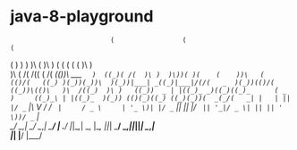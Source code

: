 java-8-playground
=================

                                                                                                  
                             (                 (                                            (     
   (      )   )       )      )\ (              )\    )  (     (  (  (           (           )\ )  
   )\  ( /(  /((   ( /(  ___((_))\  ___ `  )  ((_)( /(  )\ )  )\))( )(    (    ))\   (     (()/(  
  ((_) )(_))(_))\  )(_))|___| _((_)|___|/(/(   _  )(_))(()/( ((_))\(()\   )\  /((_)  )\ )   ((_)) 
 _ | |((_)_ _)((_)((_)_      ( _ )     ((_)_\ | |((_)_  )(_)) (()(_)((_) ((_)(_))(  _(_/(   _| |  
| || |/ _` |\ V / / _` |     / _ \     | '_ \)| |/ _` || || |/ _` || '_|/ _ \| || || ' \))/ _` |  
 \__/ \__,_| \_/  \__,_|     \___/     | .__/ |_|\__,_| \_, |\__, ||_|  \___/ \_,_||_||_| \__,_|  
                                       |_|              |__/ |___/                                
